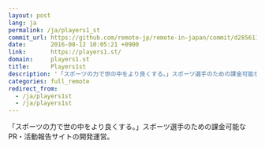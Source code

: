 ```yaml
---
layout: post
lang: ja
permalink: /ja/players1_st
commit_url: https://github.com/remote-jp/remote-in-japan/commit/d285611556dbf77e8ec3e2de8b5d1386fc3dab44
date:       2016-08-12 10:05:21 +0900
link:       https://players1.st/
domain:     players1.st
title:      Players1st
description: '「スポーツの力で世の中をより良くする。」スポーツ選手のための課金可能な PR・活動報告サイトの開発運営。'
categories: full_remote
redirect_from:
  - /ja/players1st
  - /ja/players1st
---
```


<p>「スポーツの力で世の中をより良くする。」スポーツ選手のための課金可能な PR・活動報告サイトの開発運営。</p>
